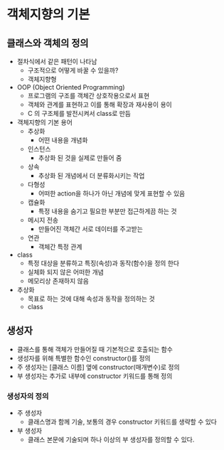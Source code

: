 # 객체지향의 기본

## 클래스와 객체의 정의
- 절차식에서 같은 패턴이 나타남
    - 구조적으로 어떻게 바꿀 수 있을까?
    - 객체지향형
- OOP (Object Oriented Programming)
    - 프로그램의 구조를 객체간 상호작용으로서 표현
    - 객체와 관계를 표현하고 이를 통해 확장과 재사용이 용이
    - C 의 구조체를 발전시켜서 class로 만듬
- 객체지향의 기본 용어
    - 추상화
        - 어떤 내용을 개념화
    - 인스턴스
        - 추상화 된 것을 실제로 만들어 줌
    - 상속
        - 추상화 된 개념에서 더 분류화시키는 작업
    - 다형성
        - 어떠한 action을 하나가 아닌 개념에 맞게 표현할 수 있음
    - 캡슐화
        - 특정 내용을 숨기고 필요한 부분만 접근하게끔 하는 것
    - 메시지 전송
        - 만들어진 객체간 서로 데이터를 주고받는 
    - 연관
        - 객체간 특정 관계
- class
    - 특정 대상을 분류하고 특징(속성)과 동작(함수)을 정의 한다
    - 실체화 되지 않은 어떠한 개념
    - 메모리상 존재하지 않음
- 추상화
    - 목표로 하는 것에 대해 속성과 동작을 정의하는 것
    - class

## 생성자
- 클래스를 통해 객체가 만들어질 때 기본적으로 호출되는 함수
- 생성자를 위해 특별한 함수인 constructor()를 정의
- 주 생성자는 [클래스 이름] 옆에 constructor(매개변수)로 정의
- 부 생성자는 추가로 내부에 constructor 키워드를 통해 정의

### 생성자의 정의
- 주 생성자
    - 클래스명과 함께 기술, 보통의 경우 constructor 키워드를 생략할 수 있다
- 부 생성자
    - 클래스 본문에 기술되며 하나 이상의 부 생성자를 정의할 수 있다.